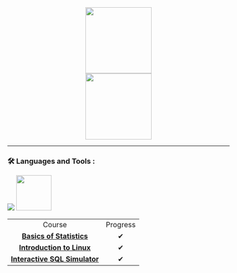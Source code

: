 <div id="header" align="center">
  <img src="https://media.giphy.com/media/WodOtJNNNQEXRSSXp2/giphy.gif" width="150"/>
</div>

<div id="header" align="center">
  <img src="https://img.shields.io/badge/Telegram-2CA5E0?style=for-the-badge&logo=telegram&logoColor=white" width="150"/>
</div>

---
### :hammer_and_wrench: Languages and Tools :
<div>
  <img src="https://github.com/zkryaev/zkryaev/assets/101010457/8d76d07a-baee-4438-9e85-5197954a3806 height="80"/>
  <img src="https://github.com/zkryaev/zkryaev/assets/101010457/2f2b097f-f9a4-4d91-a9b5-505a0c22e686" height="80"/>
</div>

<div id="header" align="center">
  <center>
  <table>
    <tr>
      <td align="center">Course</td>
      <td align="center">Progress</td>
    </tr>
    <tr>
      <td align="center"><a href="https://stepik.org/cert/2238484?lang=en"><strong>Basics of Statistics</strong></a></td>
      <td align="center">✔</td>
    </tr>
      <td align="center"><a href="https://stepik.org/cert/2180048?lang=en"><strong>Introduction to Linux</strong></a></td>
      <td align="center">✔</td>
    </tr>
        <td align="center"><a href="https://stepik.org/cert/2208343?lang=en"><strong>Interactive SQL Simulator</strong></a></td>
      <td align="center">✔</td>
    </tr>
  </table>
</center>
</div>
